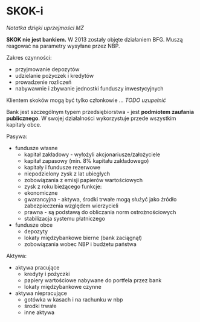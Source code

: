 # SKOK-i

*Notatka dzięki uprzejmości MZ*

**SKOK nie jest bankiem.** W 2013 zostały objęte działaniem BFG. Muszą reagować na parametry wysyłane przez NBP.

Zakres czynności:

- przyjmowanie depozytów
- udzielanie pożyczek i kredytów
- prowadzenie rozliczeń
- nabywawnie i zbywanie jednostki funduszy inwestycyjnych

Klientem skoków mogą być tylko członkowie ... *TODO uzupełnić*

Bank jest szczególnym typem przedsiębiorstwa - jest **podmiotem zaufania publicznego**.
W swojej działalności wykorzystuje przede wszystkim kapitały obce.

Pasywa:

- fundusze własne
    - kapitał zakładowy - wyłożyli akcjonariusze/założyciele
    - kapitał zapasowy (min. 8% kapitału zakładowego)
    - kapitały i fundusze rezerwowe
    - niepodzielony zysk z lat ubiegłych
    - zobowiązania z emisji papierów wartościowych
    - zysk z roku bieżącego
funkcje:
    - ekonomiczne
    - gwarancyjna - aktywa, środki trwałe mogą służyć jako źródło zabezpieczenia względem wierzycieli 
    - prawna - są podstawą do obliczania norm ostrożnościowych
    - stabilizacja systemu płatniczego
- fundusze obce
    - depozyty
    - lokaty międzybankowe bierne (bank zaciągnął)
    - zobowiązania wobec NBP i budżetu państwa

Aktywa:

- aktywa pracujące
    - kredyty i pożyczki
    - papiery wartościowe nabywane do portfela przez bank
    - lokaty międzybankowe czynne    
- aktywa niepracujące
    - gotówka w kasach i na rachunku w nbp
    - środki trwałe
    - inne aktywa

